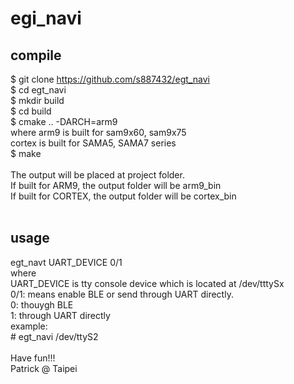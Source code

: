 # egi_navi
## compile<br>
$ git clone https://github.com/s887432/egt_navi<br>
$ cd egt_navi<br>
$ mkdir build<br>
$ cd build<br>
$ cmake .. -DARCH=arm9<br>
where arm9 is built for sam9x60, sam9x75<br>
cortex is built for SAMA5, SAMA7 series<br>
$ make<br>
<br>
The output will be placed at project folder.<br>
If built for ARM9, the output folder will be arm9_bin<br>
If built for CORTEX, the output folder will be cortex_bin<br>
<br>
## usage<br>
egt_navt UART_DEVICE 0/1<br>
where <br>
UART_DEVICE is tty console device which is located at /dev/tttySx<br>
0/1: means enable BLE or send through UART directly.<br>
0: thouygh BLE<br>
1: through UART directly<br>
example:<br>
&#35; egt_navi /dev/ttyS2<br><br>
Have fun!!!<br>
Patrick @ Taipei
